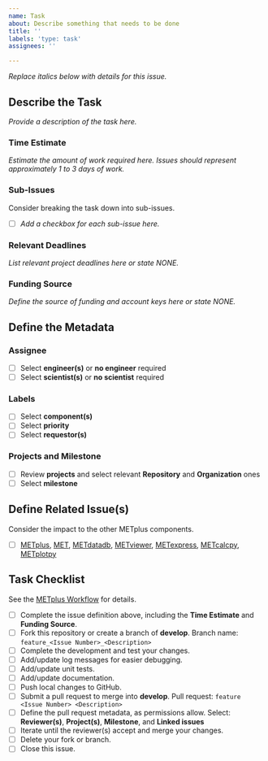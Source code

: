 ```yaml
---
name: Task
about: Describe something that needs to be done
title: ''
labels: 'type: task'
assignees: ''

---
```


*Replace italics below with details for this issue.*

## Describe the Task ##
*Provide a description of the task here.*

### Time Estimate ###
*Estimate the amount of work required here.*
*Issues should represent approximately 1 to 3 days of work.*

### Sub-Issues ###
Consider breaking the task down into sub-issues.
- [ ] *Add a checkbox for each sub-issue here.*

### Relevant Deadlines ###
*List relevant project deadlines here or state NONE.*

### Funding Source ###
*Define the source of funding and account keys here or state NONE.*

## Define the Metadata ##

### Assignee ###
- [ ] Select **engineer(s)** or **no engineer** required
- [ ] Select **scientist(s)** or **no scientist** required

### Labels ###
- [ ] Select **component(s)**
- [ ] Select **priority**
- [ ] Select **requestor(s)**

### Projects and Milestone ###
- [ ] Review **projects** and select relevant **Repository** and **Organization** ones
- [ ] Select **milestone**

## Define Related Issue(s) ##
Consider the impact to the other METplus components.
- [ ] [METplus](https://github.com/dtcenter/METplus/issues/new/choose), [MET](https://github.com/dtcenter/MET/issues/new/choose), [METdatadb](https://github.com/dtcenter/METdatadb/issues/new/choose), [METviewer](https://github.com/dtcenter/METviewer/issues/new/choose), [METexpress](https://github.com/dtcenter/METexpress/issues/new/choose), [METcalcpy](https://github.com/dtcenter/METcalcpy/issues/new/choose), [METplotpy](https://github.com/dtcenter/METplotpy/issues/new/choose)

## Task Checklist ##
See the [METplus Workflow](https://dtcenter.github.io/METplus/Contributors_Guide/github_workflow.html) for details.
- [ ] Complete the issue definition above, including the **Time Estimate** and **Funding Source**.
- [ ] Fork this repository or create a branch of **develop**.
Branch name: `feature_<Issue Number>_<Description>`
- [ ] Complete the development and test your changes.
- [ ] Add/update log messages for easier debugging.
- [ ] Add/update unit tests.
- [ ] Add/update documentation.
- [ ] Push local changes to GitHub.
- [ ] Submit a pull request to merge into **develop**.
Pull request: `feature <Issue Number> <Description>`
- [ ] Define the pull request metadata, as permissions allow.
Select: **Reviewer(s)**, **Project(s)**, **Milestone**, and **Linked issues**
- [ ] Iterate until the reviewer(s) accept and merge your changes.
- [ ] Delete your fork or branch.
- [ ] Close this issue.
